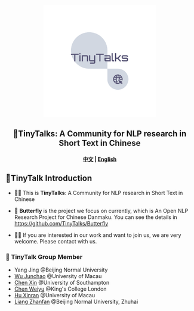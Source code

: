 <div align="center"><img src="https://github.com/TinyTalks/.github/blob/main/profile/TinyTalksLogo/logo_transparent.png" height="300px"/></div>
<h2 align="center"> 🔬TinyTalks: A Community for NLP research in Short Text in Chinese</h2>

<h4 align="center">
    <a href="https://github.com/TinyTalks">中文</a> |
    <a href="https://github.com/TinyTalks">English</a>
</h4>

## 🍿TinyTalk Introduction

- 🙋‍♀️ This is **TinyTalks**: A Community for NLP research in Short Text in Chinese

- 🦋 **Butterfly** is the project we focus on currently, which is An Open NLP Research Project for Chinese Danmaku. You can see the details in https://github.com/TinyTalks/Butterfly

- 👩‍💻 If you are interested in our work and want to join us, we are very welcome. Please contact with us.

### 🌈 TinyTalk Group Member

- Yang Jing @Beijing Normal University
- [Wu Junchao](https://github.com/junchaoIU) @University of Macau
- [Chen Xin](https://github.com/Chen-X666) @University of Southampton
- [Chen Weiyu](https://github.com/weiyuchens) @King's College London
- [Hu Xinran](https://github.com/JoyHUCe) @University of Macau
- [Liang Zhanfan](https://github.com/fanfanarea) @Beijing Normal University, Zhuhai 

<!--

**Here are some ideas to get you started:**

🙋‍♀️ This is TinyTalks: A Community for NLP research in Short Text in Chinese
🌈 Contribution guidelines - how can the community get involved?
👩‍💻 Useful resources - where can the community find your docs? Is there anything else the community should know?
🍿 Fun facts - what does your team eat for breakfast?
🧙 Remember, you can do mighty things with the power of [Markdown](https://docs.github.com/github/writing-on-github/getting-started-with-writing-and-formatting-on-github/basic-writing-and-formatting-syntax)
-->
